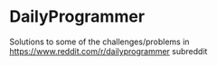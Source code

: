 # DailyProgrammer
Solutions to some of the challenges/problems in https://www.reddit.com/r/dailyprogrammer subreddit

